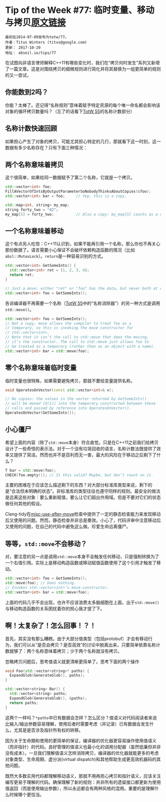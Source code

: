 # Tip of the Week #77: 临时变量、移动与拷贝[原文链接](https://abseil.io/tips/77)
```
最初在2014-07-09发布为totw/77。
作者：Titus Winters (titus@google.com)
更新： 2017-10-20
地址： abseil.io/tips/77
```
在试图向非语言律师解释C++11有哪些变化时，我们在“拷贝何时发生”系列又新增了一篇文章。这是对围绕拷贝的细微规则进行简化并将其替换为一组更简单的规则的又一尝试，

## 你能数到2吗？
你能？太棒了。还记得“名称规则”意味着赋予特定资源的每个唯一命名都会影响该对象的循环拷贝数量吗？（忘了的话看下[TotW 55](55.md)的名称计数部分）

## 名称计数快速回顾

如果担心产生了对象的拷贝，可能尤其担心特定的几行，那就看下这一时刻，这一数据有多少名称存在？只有下面三种情况：

## 两个名称意味着拷贝

这个很简单，如果给同一数据赋予了第二个名称，它就是一个拷贝。

```cpp
std::vector<int> foo;
FillAVectorOfIntsByOutputParameterSoNobodyThinksAboutCopies(&foo);
std::vector<int> bar = foo;     // Yep, this is a copy.

std::map<int, string> my_map;
string forty_two = "42";
my_map[5] = forty_two;          // Also a copy: my_map[5] counts as a name.
```
## 一个名称意味着移动

这个有点另人吃惊：C++11认识到，如果不能再引用一个名称，那么你也不再关心那份数据了。语言需要小心保证不会破坏依赖构造函数的情况（比如`absl::MutexLock`）。`return`是一种容易识别的方式。

```cpp
std::vector<int> GetSomeInts() {
  std::vector<int> ret = {1, 2, 3, 4};
  return ret;
}

// Just a move: either "ret" or "foo" has the data, but never both at once.
std::vector<int> foo = GetSomeInts();
```
告诉编译器不再需要一个名称（[TotW 55](55.md)中的“名称消除器”）的另一种方式是调用`std::move()`。

```cpp
std::vector<int> foo = GetSomeInts();
// Not a copy, move allows the compiler to treat foo as a
// temporary, so this is invoking the move constructor for
// std::vector<int>.
// Note that it isn’t the call to std::move that does the moving,
// it’s the constructor. The call to std::move just allows foo to
// be treated as a temporary (rather than as an object with a name).
std::vector<int> bar = std::move(foo);
```
## 零个名称意味着临时变量

临时变量也很特殊，如果需要避免拷贝，那就不要给变量提供名称。

```cpp
void OperatesOnVector(const std::vector<int>& v);

// No copies: the values in the vector returned by GetSomeInts()
// will be moved (O(1)) into the temporary constructed between these
// calls and passed by reference into OperatesOnVector().
OperatesOnVector(GetSomeInts());
```
## 小心僵尸
希望上面的内容（除了`std::move`本身）符合直觉。只是在C++11之前我们给拷贝设计了一些奇怪的表示法。对于一个没有垃圾回收的语言，名称计数法既提供了效率又提供了简洁。然而也并不是百利而无一害，最大的风险在于移动之后剩下了什么？

```cpp
T bar = std::move(foo);
CHECK(foo.empty()); // Is this valid? Maybe, but don’t count on it.
```
主要的困难在于应该怎么描述剩下的东西？对大部分标准库类型来说，剩下的是“合法但未明确的状态”。非标准库的类型往往也遵守同样的规则。最安全的做法是远离这些对象：要么重新赋值，要么让它们超出作用域。但是不要对它们的状态做任何其他的假设。

Clang-tidy在[misc-use-after-move](http://clang.llvm.org/extra/clang-tidy/checks/misc-use-after-move.html)检查中提供了一定的静态检查能力来发现移动后又使用的问题。然而，静态检查并非总是奏效。小心了，代码评审中注意移动后又使用的问题，在自己的代码中避免这么做。珍爱生命远离僵尸。

## 等等，`std::move`不会移动？

对，要注意的另一点是调用`std::move`本身不会触发任何移动，只是强制转换为了一个右值引用。实际上是移动构造函数或移动赋值函数使用了这个引用才触发了移动。

```cpp
std::vector<int> foo = GetSomeInts();
std::move(foo); // Does nothing.
// Invokes std::vector<int>’s move-constructor.
std::vector<int> bar = std::move(foo);
```
上面的代码几乎不会出现，也许不应该浪费太多脑细胞在上面。出于`std::move()`与移动构造函数的关系困扰着你的担心我才提了下。

## 啊！太复杂了！怎么回事！？！

首先，其实没有那么糟糕。由于大部分值类型（包括protobuf）才会有移动行为，我们可以从“是否会拷贝？是否高效”的讨论中脱离出来，只要简单依靠名称计数就够了：两个名称意味着拷贝；少于两个名称就没有拷贝。

忽略拷贝问题后，思考值语义就更清晰更简单了。思考下面的两个操作

```cpp
void Foo(std::vector<string>* paths) {
  ExpandGlob(GenerateGlob(), paths);
}

std::vector<string> Bar() {
  std::vector<string> paths;
  ExpandGlob(GenerateGlob(), &paths);
  return paths;
}
```
这两个一样吗？`*paths`中已有数据会怎样？怎么区分？值语义对代码阅读者来说比输入/输出参数容易理解，使用后者时需要考虑（并记录）已有数据会发生什么，尤其是是否涉及指针所有权的转移。

因为关于生命期和使用的更简单的保证，编译器的优化器更容易操作使用值语义（而非指针）的代码。良好管理的值语义也最小化的调用分配器（虽然低廉但并非没有成本）。一旦我们理解值语义怎样消除拷贝，编译器的优化器就能更多的考虑对象类型、生命周期、虚分派(virtual dispatch)和其他帮助生成更高效机器码的其他问题。

既然大多数实用代码都理解移动语义，那就不用再担心拷贝和指针语义，应该关注编写更易于理解的代码。确保理解了新的规则：并非所有的遗留接口都更新为使用值返回（而是使用输出参数），所以永远都会有两种风格的混用。重要的是理解什么时候哪个更恰当。
